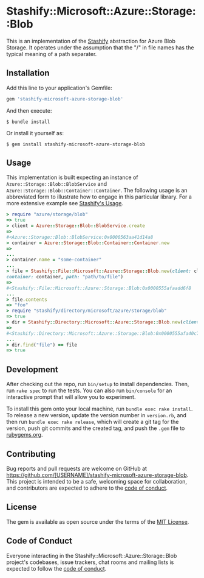 # Stashify::Microsoft::Azure::Storage::Blob

This is an implementation of the [Stashify](https://rubydoc.info/gems/stashify) abstraction for Azure Blob Storage. It operates under the assumption that the "/" in file names has the typical meaning of a path separater.

## Installation

Add this line to your application's Gemfile:

```ruby
gem 'stashify-microsoft-azure-storage-blob'
```

And then execute:

    $ bundle install

Or install it yourself as:

    $ gem install stashify-microsoft-azure-storage-blob

## Usage

This implementation is built expecting an instance of `Azure::Storage::Blob::BlobService` and `Azure::Storage::Blob::Container::Container`. The following usage is an abbreviated form to illustrate how to engage in this particular library. For a more extensive example see [Stashify's Usage](https://rubydoc.info/gems/stashify#usage).

```ruby
> require "azure/storage/blob"
=> true
> client = Azure::Storage::Blob::BlobService.create
=> 
#<Azure::Storage::Blob::BlobService:0x0000563aa41d14a8
> container = Azure::Storage::Blob::Container::Container.new
=> 
...
> container.name = "some-container"
...
> file = Stashify::File::Microsoft::Azure::Storage::Blob.new(client: client, 
container: container, path: "path/to/file")
=> 
#<Stashify::File::Microsoft::Azure::Storage::Blob:0x0000555afaadd6f8
...
> file.contents
=> "foo"
> require "stashify/directory/microsoft/azure/storage/blob"
=> true
> dir = Stashify::Directory::Microsoft::Azure::Storage::Blob.new(client: client, container: container, path: "path/to")
=> 
#<Stashify::Directory::Microsoft::Azure::Storage::Blob:0x0000555afa40c7c0
...
> dir.find("file") == file
=> true
```

## Development

After checking out the repo, run `bin/setup` to install dependencies. Then, run `rake spec` to run the tests. You can also run `bin/console` for an interactive prompt that will allow you to experiment.

To install this gem onto your local machine, run `bundle exec rake install`. To release a new version, update the version number in `version.rb`, and then run `bundle exec rake release`, which will create a git tag for the version, push git commits and the created tag, and push the `.gem` file to [rubygems.org](https://rubygems.org).

## Contributing

Bug reports and pull requests are welcome on GitHub at https://github.com/[USERNAME]/stashify-microsoft-azure-storage-blob. This project is intended to be a safe, welcoming space for collaboration, and contributors are expected to adhere to the [code of conduct](https://github.com/[USERNAME]/stashify-microsoft-azure-storage-blob/blob/main/CODE_OF_CONDUCT.md).

## License

The gem is available as open source under the terms of the [MIT License](https://opensource.org/licenses/MIT).

## Code of Conduct

Everyone interacting in the Stashify::Microsoft::Azure::Storage::Blob project's codebases, issue trackers, chat rooms and mailing lists is expected to follow the [code of conduct](https://github.com/[USERNAME]/stashify-microsoft-azure-storage-blob/blob/main/CODE_OF_CONDUCT.md).
